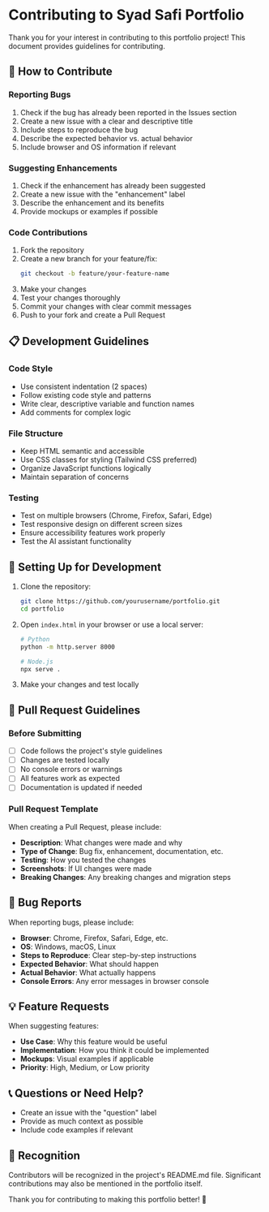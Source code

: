 # Contributing to Syad Safi Portfolio

Thank you for your interest in contributing to this portfolio project! This document provides guidelines for contributing.

## 🤝 How to Contribute

### Reporting Bugs

1. Check if the bug has already been reported in the Issues section
2. Create a new issue with a clear and descriptive title
3. Include steps to reproduce the bug
4. Describe the expected behavior vs. actual behavior
5. Include browser and OS information if relevant

### Suggesting Enhancements

1. Check if the enhancement has already been suggested
2. Create a new issue with the "enhancement" label
3. Describe the enhancement and its benefits
4. Provide mockups or examples if possible

### Code Contributions

1. Fork the repository
2. Create a new branch for your feature/fix:
   ```bash
   git checkout -b feature/your-feature-name
   ```
3. Make your changes
4. Test your changes thoroughly
5. Commit your changes with clear commit messages
6. Push to your fork and create a Pull Request

## 📋 Development Guidelines

### Code Style

- Use consistent indentation (2 spaces)
- Follow existing code style and patterns
- Write clear, descriptive variable and function names
- Add comments for complex logic

### File Structure

- Keep HTML semantic and accessible
- Use CSS classes for styling (Tailwind CSS preferred)
- Organize JavaScript functions logically
- Maintain separation of concerns

### Testing

- Test on multiple browsers (Chrome, Firefox, Safari, Edge)
- Test responsive design on different screen sizes
- Ensure accessibility features work properly
- Test the AI assistant functionality

## 🚀 Setting Up for Development

1. Clone the repository:
   ```bash
   git clone https://github.com/yourusername/portfolio.git
   cd portfolio
   ```

2. Open `index.html` in your browser or use a local server:
   ```bash
   # Python
   python -m http.server 8000
   
   # Node.js
   npx serve .
   ```

3. Make your changes and test locally

## 📝 Pull Request Guidelines

### Before Submitting

- [ ] Code follows the project's style guidelines
- [ ] Changes are tested locally
- [ ] No console errors or warnings
- [ ] All features work as expected
- [ ] Documentation is updated if needed

### Pull Request Template

When creating a Pull Request, please include:

- **Description**: What changes were made and why
- **Type of Change**: Bug fix, enhancement, documentation, etc.
- **Testing**: How you tested the changes
- **Screenshots**: If UI changes were made
- **Breaking Changes**: Any breaking changes and migration steps

## 🐛 Bug Reports

When reporting bugs, please include:

- **Browser**: Chrome, Firefox, Safari, Edge, etc.
- **OS**: Windows, macOS, Linux
- **Steps to Reproduce**: Clear step-by-step instructions
- **Expected Behavior**: What should happen
- **Actual Behavior**: What actually happens
- **Console Errors**: Any error messages in browser console

## 💡 Feature Requests

When suggesting features:

- **Use Case**: Why this feature would be useful
- **Implementation**: How you think it could be implemented
- **Mockups**: Visual examples if applicable
- **Priority**: High, Medium, or Low priority

## 📞 Questions or Need Help?

- Create an issue with the "question" label
- Provide as much context as possible
- Include code examples if relevant

## 🎉 Recognition

Contributors will be recognized in the project's README.md file. Significant contributions may also be mentioned in the portfolio itself.

Thank you for contributing to making this portfolio better! 🚀 